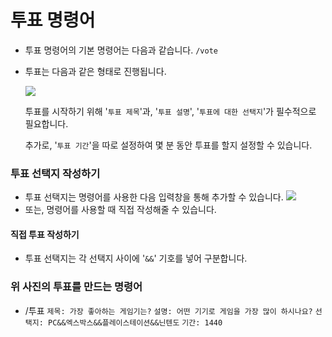 # 투표 명령어
- 투표 명령어의 기본 명령어는 다음과 같습니다. ``/vote`` 

- 투표는 다음과 같은 형태로 진행됩니다.

  ![](https://cdn.discordapp.com/attachments/1101690523208646786/1101690527331651604/image.png)

  투표를 시작하기 위해 '``투표 제목``'과, '``투표 설명``', '``투표에 대한 선택지``'가 필수적으로 필요합니다.

  추가로, '``투표 기간``'을 따로 설정하여 몇 분 동안 투표를 할지 설정할 수 있습니다.

### 투표 선택지 작성하기
- 투표 선택지는 명령어를 사용한 다음 입력창을 통해 추가할 수 있습니다.
![](https://cdn.discordapp.com/attachments/894978067699757068/1001498776797708308/2022-07-26_11.38.18.png)
- 또는, 명령어를 사용할 때 직접 작성해줄 수 있습니다.
#### 직접 투표 작성하기
- 투표 선택지는 각 선택지 사이에 '``&&``' 기호를 넣어 구분합니다.

### 위 사진의 투표를 만드는 명령어
- /투표 ``제목: 가장 좋아하는 게임기는?`` ``설명: 어떤 기기로 게임을 가장 많이 하시나요?`` ``선택지: PC&&엑스박스&&플레이스테이션&&닌텐도`` ``기간: 1440``
